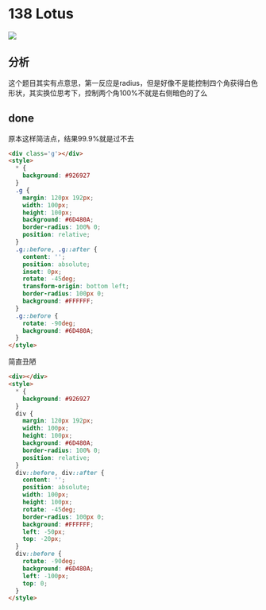 # 138 Lotus

![](https://raw.githubusercontent.com/sari3l/css_battle/main/media/16770525161607/16770525229448.jpg)

## 分析

这个题目其实有点意思，第一反应是radius，但是好像不是能控制四个角获得白色形状，其实换位思考下，控制两个角100%不就是右侧暗色的了么

## done

原本这样简洁点，结果99.9%就是过不去

```html
<div class='g'></div>
<style>
  * {
    background: #926927
  }
  .g {
    margin: 120px 192px;
    width: 100px;
    height: 100px;
    background: #6D480A;
    border-radius: 100% 0;
    position: relative;
  }
  .g::before, .g::after {
    content: '';
    position: absolute;
    inset: 0px;
    rotate: -45deg;
    transform-origin: bottom left;
    border-radius: 100px 0;
    background: #FFFFFF;
  }
  .g::before {
    rotate: -90deg;
    background: #6D480A;
  }
</style>
```

简直丑陋

```html
<div></div>
<style>
  * {
    background: #926927
  }
  div {
    margin: 120px 192px;
    width: 100px;
    height: 100px;
    background: #6D480A;
    border-radius: 100% 0;
    position: relative;
  }
  div::before, div::after {
    content: '';
    position: absolute;
    width: 100px;
    height: 100px;
    rotate: -45deg;
    border-radius: 100px 0;
    background: #FFFFFF;
    left: -50px;
    top: -20px;
  }
  div::before {
    rotate: -90deg;
    background: #6D480A;
    left: -100px;
    top: 0;
  }
</style>
```